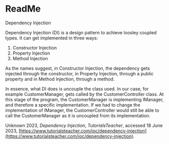# ReadMe

Dependency Injection

Dependency Injection (DI) is a design pattern to achieve loosley coupled types. It can get implemented in three ways:

1. Constructor Injection
2. Property Injection
3. Method Injection

As the names suggest, in Constructor Injection, the dependency gets injected through the constructor, in Property Injection, through a public property and in Method Injection, through a method.

In essence, what DI does is uncouple the class used. In our case, for example CustomerManager, gets called by the CustomerController class. At this stage of the program, the CustomerManager is implementing IManager<T>,  and therefore a specific implementation. If we had to change the implementation of IManager<T>, the CustomerController would still be able to call the CustomerManager as it is uncoupled from its implementation.

Unknown 2023, *Dependency Injection*, *TutorialsTeacher*, accessed 18 June 2023, [https://www.tutorialsteacher.com/ioc/dependency-injection](https://www.tutorialsteacher.com/ioc/dependency-injection).

